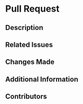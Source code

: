 # Pull Request
## Description

## Related Issues

## Changes Made

## Additional Information

## Contributors
